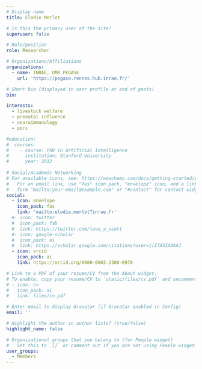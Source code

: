 ```yaml
---
# Display name
title: Elodie Merlot

# Is this the primary user of the site?
superuser: false

# Role/position
role: Researcher

# Organizations/Affiliations
organizations:
  - name: INRAE, UMR PEGASE
    url: 'https://pegase.rennes.hub.inrae.fr/'

# Short bio (displayed in user profile at end of posts)
bio: 

interests:
  - livestock welfare
  - prenatal influence
  - neuroimmunology
  - porc

#education:
#  courses:
#    - course: PhD in Artificial Intelligence
#      institution: Stanford University
#      year: 2012
 
# Social/Academic Networking
# For available icons, see: https://wowchemy.com/docs/getting-started/page-builder/#icons
#   For an email link, use "fas" icon pack, "envelope" icon, and a link in the
#   form "mailto:your-email@example.com" or "#contact" for contact widget.
social:
  - icon: envelope
    icon_pack: fas
    link: 'mailto:elodie.merlotTinrae.fr'
  #- icon: twitter
  #  icon_pack: fab
  #  link: https://twitter.com/love_a_scott
  #- icon: google-scholar
  #  icon_pack: ai
  #  link: https://scholar.google.com/citations?user=jiIfA5IAAAAJ
  - icon: orcid
    icon_pack: ai
    link: https://orcid.org/0000-0003-2300-0970

# Link to a PDF of your resume/CV from the About widget.
# To enable, copy your resume/CV to `static/files/cv.pdf` and uncomment the lines below.
# - icon: cv
#   icon_pack: ai
#   link: files/cv.pdf

# Enter email to display Gravatar (if Gravatar enabled in Config)
email: ''

# Highlight the author in author lists? (true/false)
highlight_name: false

# Organizational groups that you belong to (for People widget)
#   Set this to `[]` or comment out if you are not using People widget.
user_groups:
  - Members
---
```


